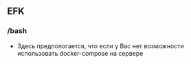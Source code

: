 ## EFK

### /bash

- Здесь предпологается, что если у Вас нет возможности использовать docker-compose на сервере

